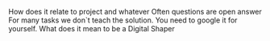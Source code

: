 How does it relate to project and whatever
Often questions are open answer
For many tasks we don`t teach the solution. You need to google it for yourself. 
What does it mean to be a Digital Shaper